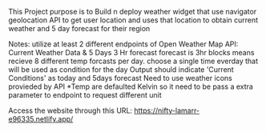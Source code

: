 This Project purpose is to Build n deploy weather widget that use navigator geolocation API 
to get user location and uses that location to obtain current weather
and 5 day forecast for their region

Notes:
utilize at least 2 different endpoints of Open Weather Map API:
Current Weather Data & 5 Days 3 Hr forecast
forecast is 3hr blocks means recieve 8 different temp forcasts per day. 
choose a single time everday that will be used as condition for the day
Output should indicate 'Current Conditions' as today and 5days forecast
Need to use weather icons provieded by API
*Temp are defaulted Kelvin so it need to be pass a extra parameter to endpoint to request different unit

Access the website through this URL: https://nifty-lamarr-e96335.netlify.app/